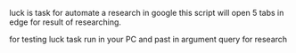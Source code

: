 luck is task for automate a research in google this script will open 5 tabs in edge for result of researching.


for testing luck task run in your PC and past in argument query for research

